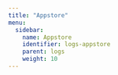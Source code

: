 ```yaml
---
title: "Appstore"
menu:
  sidebar:
    name: Appstore
    identifier: logs-appstore
    parent: logs
    weight: 10
---
```

